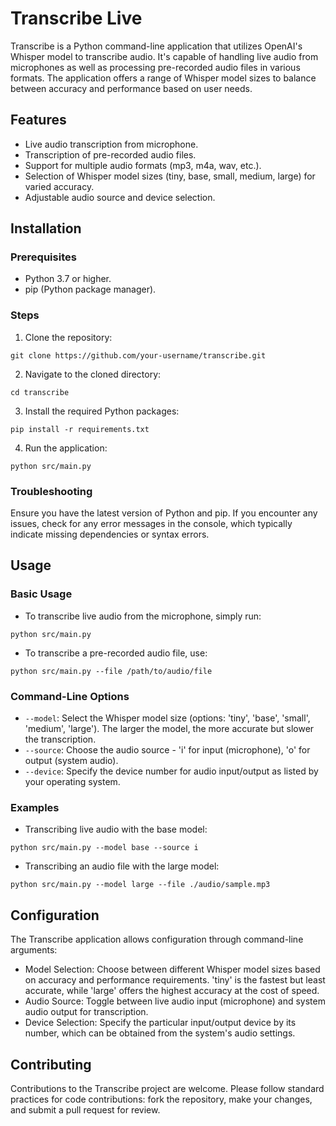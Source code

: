 # Transcribe Live

Transcribe is a Python command-line application that utilizes OpenAI's Whisper model to transcribe audio. It's capable of handling live audio from microphones as well as processing pre-recorded audio files in various formats. The application offers a range of Whisper model sizes to balance between accuracy and performance based on user needs.

## Features

- Live audio transcription from microphone.
- Transcription of pre-recorded audio files.
- Support for multiple audio formats (mp3, m4a, wav, etc.).
- Selection of Whisper model sizes (tiny, base, small, medium, large) for varied accuracy.
- Adjustable audio source and device selection.

## Installation

### Prerequisites

- Python 3.7 or higher.
- pip (Python package manager).

### Steps

1. Clone the repository:

`git clone https://github.com/your-username/transcribe.git`

2. Navigate to the cloned directory:

`cd transcribe`

3. Install the required Python packages:

`pip install -r requirements.txt`

4. Run the application:

`python src/main.py`

### Troubleshooting

Ensure you have the latest version of Python and pip. If you encounter any issues, check for any error messages in the console, which typically indicate missing dependencies or syntax errors.

## Usage

### Basic Usage

- To transcribe live audio from the microphone, simply run:

`python src/main.py`

- To transcribe a pre-recorded audio file, use:

`python src/main.py --file /path/to/audio/file`

### Command-Line Options

- `--model`: Select the Whisper model size (options: 'tiny', 'base', 'small', 'medium', 'large'). The larger the model, the more accurate but slower the transcription.
- `--source`: Choose the audio source - 'i' for input (microphone), 'o' for output (system audio).
- `--device`: Specify the device number for audio input/output as listed by your operating system.

### Examples

- Transcribing live audio with the base model:

`python src/main.py --model base --source i`

- Transcribing an audio file with the large model:

`python src/main.py --model large --file ./audio/sample.mp3`

## Configuration

The Transcribe application allows configuration through command-line arguments:

- Model Selection: Choose between different Whisper model sizes based on accuracy and performance requirements. 'tiny' is the fastest but least accurate, while 'large' offers the highest accuracy at the cost of speed.
- Audio Source: Toggle between live audio input (microphone) and system audio output for transcription.
- Device Selection: Specify the particular input/output device by its number, which can be obtained from the system's audio settings.

## Contributing

Contributions to the Transcribe project are welcome. Please follow standard practices for code contributions: fork the repository, make your changes, and submit a pull request for review.
